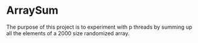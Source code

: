 # ArraySum
The purpose of this project is to experiment with p threads by summing up all the elements of a 2000 size randomized array. 
